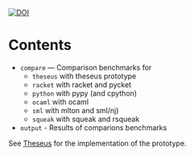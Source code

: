 [![DOI](https://zenodo.org/badge/224303592.svg)](https://zenodo.org/badge/latestdoi/224303592)

Contents
========

 * `compare` — Comparison benchmarks for
     * `theseus` with theseus prototype
     * `racket` with racket and pycket
     * `python` with pypy (and cpython)
     * `ocaml` with ocaml
     * `sml` with mlton and sml/nj)
     * `squeak` with squeak and rsqueak
 * `output` - Results of comparions benchmarks

See [Theseus](https://github.com/shiplift/theseus) for the implementation of the prototype.
